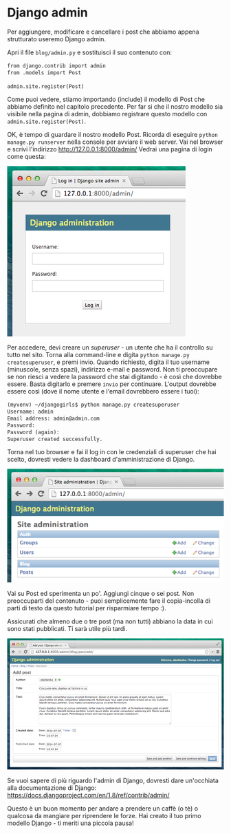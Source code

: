 # Django admin

Per aggiungere, modificare e cancellare i post che abbiamo appena strutturato useremo Django admin.

Apri il file `blog/admin.py` e sostituisci il suo contenuto con:

    from django.contrib import admin
    from .models import Post
    
    admin.site.register(Post)
    

Come puoi vedere, stiamo importando (include) il modello di Post che abbiamo definito nel capitolo precedente. Per far si che il nostro modello sia visibile nella pagina di admin, dobbiamo registrare questo modello con `admin.site.register(Post)`.

OK, è tempo di guardare il nostro modello Post. Ricorda di eseguire `python manage.py runserver` nella console per avviare il web server. Vai nel browser e scrivi l'indirizzo http://127.0.0.1:8000/admin/ Vedrai una pagina di login come questa:

![Login page][1]

 [1]: images/login_page2.png

Per accedere, devi creare un *superuser* - un utente che ha il controllo su tutto nel sito. Torna alla command-line e digita `python manage.py createsuperuser`, e premi invio. Quando richiesto, digita il tuo username (minuscole, senza spazi), indirizzo e-mail e password. Non ti preoccupare se non riesci a vedere la password che stai digitando - è così che dovrebbe essere. Basta digitarlo e premere `invio` per continuare. L'output dovrebbe essere così (dove il nome utente e l'email dovrebbero essere i tuoi):

    (myvenv) ~/djangogirls$ python manage.py createsuperuser
    Username: admin
    Email address: admin@admin.com
    Password:
    Password (again):
    Superuser created successfully.
    

Torna nel tuo browser e fai il log in con le credenziali di superuser che hai scelto, dovresti vedere la dashboard d'amministrazione di Django.

![L'admin di Django][2]

 [2]: images/django_admin3.png

Vai su Post ed sperimenta un po'. Aggiungi cinque o sei post. Non preoccuparti del contenuto - puoi semplicemente fare il copia-incolla di parti di testo da questo tutorial per risparmiare tempo :).

Assicurati che almeno due o tre post (ma non tutti) abbiano la data in cui sono stati pubblicati. Ti sarà utile più tardi.

![L'admin di Django][3]

 [3]: images/edit_post3.png

Se vuoi sapere di più riguardo l'admin di Django, dovresti dare un'occhiata alla documentazione di Django: https://docs.djangoproject.com/en/1.8/ref/contrib/admin/

Questo è un buon momento per andare a prendere un caffè (o tè) o qualcosa da mangiare per riprendere le forze. Hai creato il tuo primo modello Django - ti meriti una piccola pausa!